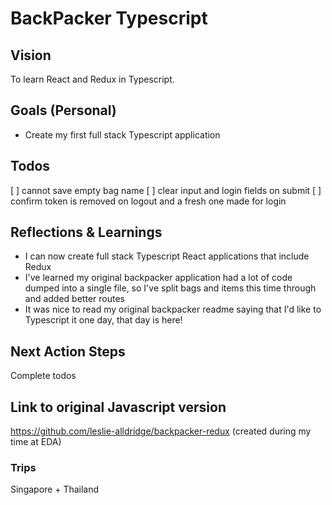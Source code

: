 # BackPacker Typescript

## Vision 

To learn React and Redux in Typescript.

## Goals (Personal)

- Create my first full stack Typescript application

## Todos
[ ] cannot save empty bag name
[ ] clear input and login fields on submit
[ ] confirm token is removed on logout and a fresh one made for login

## Reflections & Learnings

- I can now create full stack Typescript React applications that include Redux
- I've learned my original backpacker application had a lot of code dumped into a single file, so I've split bags and items this time through and added better routes
- It was nice to read my original backpacker readme saying that I'd like to Typescript it one day, that day is here!

## Next Action Steps

Complete todos

## Link to original Javascript version

https://github.com/leslie-alldridge/backpacker-redux (created during my time at EDA)

### Trips
Singapore + Thailand
